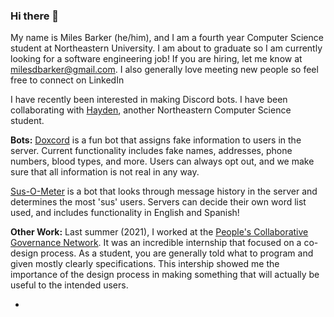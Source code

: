 ### Hi there 👋

My name is Miles Barker (he/him), and I am a fourth year Computer Science student at Northeastern University. I am about to graduate so I am currently looking for a software engineering job! If you are hiring, let me know at milesdbarker@gmail.com. I also generally love meeting new people so feel free to connect on LinkedIn

I have recently been interested in making Discord bots. I have been collaborating with [Hayden](https://github.com/Koalacards), another Northeastern Computer Science student.

**Bots:**
[Doxcord](https://github.com/Koalacards/Doxcord) is a fun bot that assigns fake information to users in the server. Current functionality includes fake names, addresses, phone numbers, blood types, and more. Users can always opt out, and we make sure that all information is not real in any way.

[Sus-O-Meter](https://github.com/Koalacards/Sus-O-Meter) is a bot that looks through message history in the server and determines the most 'sus' users. Servers can decide their own word list used, and includes functionality in English and Spanish!

**Other Work:**
Last summer (2021), I worked at the [People's Collaborative Governance Network](https://collabgov.mit.edu/). It was an incredible internship that focused on a co-design process. As a student, you are generally told what to program and given mostly clearly specifications. This intership showed me the importance of the design process in making something that will actually be useful to the intended users.

 - 

<!--
**milesdbarker/milesdbarker** is a ✨ _special_ ✨ repository because its `README.md` (this file) appears on your GitHub profile.

Here are some ideas to get you started:

- 🔭 I’m currently working on ...
- 🌱 I’m currently learning ...
- 👯 I’m looking to collaborate on ...
- 🤔 I’m looking for help with ...
- 💬 Ask me about ...
- 📫 How to reach me: ...
- 😄 Pronouns: ...
- ⚡ Fun fact: ...
-->
